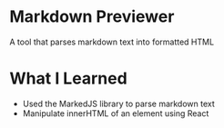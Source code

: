 # Markdown Previewer
A tool that parses markdown text into formatted HTML

# What I Learned
* Used the MarkedJS library to parse markdown text   
* Manipulate innerHTML of an element using React
